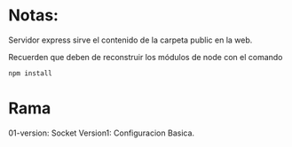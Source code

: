 # Notas:

Servidor express sirve el contenido de la carpeta public en la web.

Recuerden que deben de reconstruir los módulos de node con el comando

```
npm install
```

# Rama

01-version: Socket Version1: Configuracion Basica.
